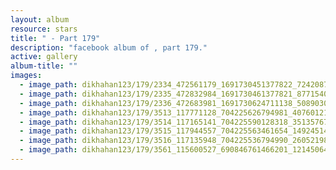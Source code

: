 ```yaml
---
layout: album
resource: stars
title: " - Part 179"
description: "facebook album of , part 179."
active: gallery
album-title: ""
images:
  - image_path: dikhahan123/179/2334_472561179_1691730451377822_7242087606725720873_n.jpg
  - image_path: dikhahan123/179/2335_472832984_1691730461377821_8771540164841433443_n.jpg
  - image_path: dikhahan123/179/2336_472683981_1691730624711138_5089030518812970462_n.jpg
  - image_path: dikhahan123/179/3513_117771128_704225626794981_407601210433704675_n.jpg
  - image_path: dikhahan123/179/3514_117165141_704225590128318_3513576714873434997_n.jpg
  - image_path: dikhahan123/179/3515_117944557_704225563461654_1492451447357210706_n.jpg
  - image_path: dikhahan123/179/3516_117135948_704225536794990_2605219875136133401_n.jpg
  - image_path: dikhahan123/179/3561_115600527_690846761466201_1214506417676110438_n.jpg
---
```


